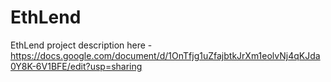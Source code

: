 # EthLend
EthLend project description here - https://docs.google.com/document/d/1OnTfjg1uZfajbtkJrXm1eolvNj4qKJda0Y8K-6V1BFE/edit?usp=sharing

